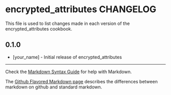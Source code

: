 encrypted_attributes CHANGELOG
==============================

This file is used to list changes made in each version of the encrypted_attributes cookbook.

0.1.0
-----
- [your_name] - Initial release of encrypted_attributes

- - -
Check the [Markdown Syntax Guide](http://daringfireball.net/projects/markdown/syntax) for help with Markdown.

The [Github Flavored Markdown page](http://github.github.com/github-flavored-markdown/) describes the differences between markdown on github and standard markdown.
